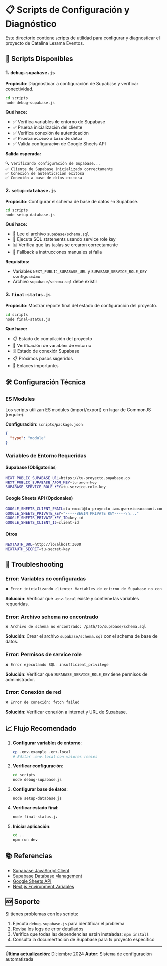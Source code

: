 # 📋 Scripts de Configuración y Diagnóstico

Este directorio contiene scripts de utilidad para configurar y diagnosticar el proyecto de Catalina Lezama Eventos.

## 🚀 Scripts Disponibles

### 1. `debug-supabase.js`
**Propósito**: Diagnosticar la configuración de Supabase y verificar conectividad.

```bash
cd scripts
node debug-supabase.js
```

**Qué hace:**
- ✅ Verifica variables de entorno de Supabase
- ✅ Prueba inicialización del cliente
- ✅ Verifica conexión de autenticación
- ✅ Prueba acceso a base de datos
- ✅ Valida configuración de Google Sheets API

**Salida esperada:**
```
🔍 Verificando configuración de Supabase...
✅ Cliente de Supabase inicializado correctamente
✅ Conexión de autenticación exitosa
✅ Conexión a base de datos exitosa
```

### 2. `setup-database.js`
**Propósito**: Configurar el schema de base de datos en Supabase.

```bash
cd scripts
node setup-database.js
```

**Qué hace:**
- 📄 Lee el archivo `supabase/schema.sql`
- 🔧 Ejecuta SQL statements usando service role key
- 📊 Verifica que las tablas se crearon correctamente
- 🔄 Fallback a instrucciones manuales si falla

**Requisitos:**
- Variables `NEXT_PUBLIC_SUPABASE_URL` y `SUPABASE_SERVICE_ROLE_KEY` configuradas
- Archivo `supabase/schema.sql` debe existir

### 3. `final-status.js`
**Propósito**: Mostrar reporte final del estado de configuración del proyecto.

```bash
cd scripts
node final-status.js
```

**Qué hace:**
- 📋 Estado de compilación del proyecto
- 🔐 Verificación de variables de entorno
- 🗄️ Estado de conexión Supabase
- 📋 Próximos pasos sugeridos
- 🔗 Enlaces importantes

## 🛠️ Configuración Técnica

### ES Modules
Los scripts utilizan ES modules (import/export) en lugar de CommonJS (require).

**Configuración**: `scripts/package.json`
```json
{
  "type": "module"
}
```

### Variables de Entorno Requeridas

#### Supabase (Obligatorias)
```bash
NEXT_PUBLIC_SUPABASE_URL=https://tu-proyecto.supabase.co
NEXT_PUBLIC_SUPABASE_ANON_KEY=tu-anon-key
SUPABASE_SERVICE_ROLE_KEY=tu-service-role-key
```

#### Google Sheets API (Opcionales)
```bash
GOOGLE_SHEETS_CLIENT_EMAIL=tu-email@tu-proyecto.iam.gserviceaccount.com
GOOGLE_SHEETS_PRIVATE_KEY="-----BEGIN PRIVATE KEY-----\n..."
GOOGLE_SHEETS_PRIVATE_KEY_ID=key-id
GOOGLE_SHEETS_CLIENT_ID=client-id
```

#### Otros
```bash
NEXTAUTH_URL=http://localhost:3000
NEXTAUTH_SECRET=tu-secret-key
```

## 🔧 Troubleshooting

### Error: Variables no configuradas
```bash
❌ Error inicializando cliente: Variables de entorno de Supabase no configuradas
```
**Solución**: Verificar que `.env.local` existe y contiene las variables requeridas.

### Error: Archivo schema no encontrado
```bash
❌ Archivo de schema no encontrado: /path/to/supabase/schema.sql
```
**Solución**: Crear el archivo `supabase/schema.sql` con el schema de base de datos.

### Error: Permisos de service role
```bash
❌ Error ejecutando SQL: insufficient_privilege
```
**Solución**: Verificar que `SUPABASE_SERVICE_ROLE_KEY` tiene permisos de administrador.

### Error: Conexión de red
```bash
❌ Error de conexión: fetch failed
```
**Solución**: Verificar conexión a internet y URL de Supabase.

## 📈 Flujo Recomendado

1. **Configurar variables de entorno**:
   ```bash
   cp .env.example .env.local
   # Editar .env.local con valores reales
   ```

2. **Verificar configuración**:
   ```bash
   cd scripts
   node debug-supabase.js
   ```

3. **Configurar base de datos**:
   ```bash
   node setup-database.js
   ```

4. **Verificar estado final**:
   ```bash
   node final-status.js
   ```

5. **Iniciar aplicación**:
   ```bash
   cd ..
   npm run dev
   ```

## 📚 Referencias

- [Supabase JavaScript Client](https://supabase.com/docs/reference/javascript)
- [Supabase Database Management](https://supabase.com/docs/guides/database)
- [Google Sheets API](https://developers.google.com/sheets/api)
- [Next.js Environment Variables](https://nextjs.org/docs/basic-features/environment-variables)

## 🆘 Soporte

Si tienes problemas con los scripts:

1. Ejecuta `debug-supabase.js` para identificar el problema
2. Revisa los logs de error detallados
3. Verifica que todas las dependencias están instaladas: `npm install`
4. Consulta la documentación de Supabase para tu proyecto específico

---

**Última actualización**: Diciembre 2024
**Autor**: Sistema de configuración automatizada